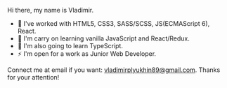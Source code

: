 Hi there, my name is Vladimir.

- 🔭 I've worked with HTML5, CSS3, SASS/SCSS, JS(ECMAScript 6), React.
- 🌱 I'm carry on learning vanilla JavaScript and React/Redux. 
- 🤔 I'm also going to learn TypeScript.
- ⚡ I'm open for a work as Junior Web Developer.

Connect me at email if you want: vladimirplyukhin89@gmail.com.
Thanks for your attention!
